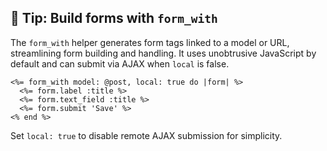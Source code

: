 ## 📝 Tip: Build forms with `form_with`
The `form_with` helper generates form tags linked to a model or URL, streamlining form building and handling. It uses unobtrusive JavaScript by default and can submit via AJAX when `local` is false.

```erb
<%= form_with model: @post, local: true do |form| %>
  <%= form.label :title %>
  <%= form.text_field :title %>
  <%= form.submit 'Save' %>
<% end %>
```

Set `local: true` to disable remote AJAX submission for simplicity.
